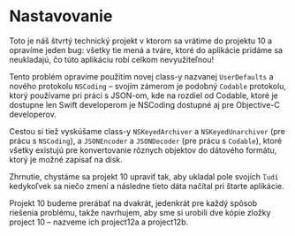 # Nastavovanie

Toto je náš štvrtý technický projekt v ktorom sa vrátime do projektu 10 a opravíme jeden bug: všetky tie mená a tváre, ktoré do aplikácie pridáme sa neukladajú, čo túto aplikáciu robí celkom nevyužiteľnou!

Tento problém opravíme použitím novej class-y nazvanej `UserDefaults` a nového protokolu `NSCoding` – svojím zámerom je podobný `Codable` protokolu, ktorý používame pri práci s JSON-om, kde na rozdiel od Codable, ktoré je dostupne len Swift developerom je NSCoding dostupné aj pre Objective-C developerov.

Cestou si tiež vyskúšame class-y `NSKeyedArchiver` a `NSKeyedUnarchiver` (pre prácu s `NSCoding`), a `JSONEncoder` a `JSONDecoder` (pre prácu s `Codable`), ktoré všetky existujú pre konvertovanie rôznych objektov do dátového formátu, ktorý je možné zapísať na disk.

Zhrnutie, chystáme sa projekt 10 upraviť tak, aby ukladal pole svojích `ľudí` kedykoľvek sa niečo zmení a následne tieto dáta načítal pri štarte aplikácie.

Projekt 10 budeme prerábať na dvakrát, jedenkrát pre každý spôsob riešenia problému, takže navrhujem, aby sme si urobili dve kópie zložky project 10 – nazveme ich project12a a project12b.

